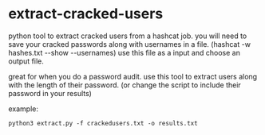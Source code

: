 # extract-cracked-users
python tool to extract cracked users from a hashcat job.
you will need to save your cracked passwords along with usernames in a file. (hashcat -w hashes.txt --show --usernames)
use this file as a input and choose an output file.

great for when you do a password audit. use this tool to extract users along with the length of their password.
(or change the script to include their password in your results)

example:
```
python3 extract.py -f crackedusers.txt -o results.txt
```
